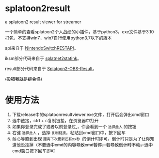 # splatoon2result
a splatoon2 result viewer for streamer

一个简单的查看splatoon2个人战绩的小插件，基于python3，exe文件基于3.10打包，不支持win7，win7自行使用python3.7以下的版本

api来自于 [NintendoSwitchRESTAPI](https://github.com/ZekeSnider/NintendoSwitchRESTAPI)。

iksm部分代码来自于 [splatnet2statink](https://github.com/frozenpandaman/splatnet2statink)。

result部分代码来自于 [Splatoon2-OBS-Result](https://github.com/mizuyoukanao/Splatoon2-OBS-Result)。

~~(没错我就是缝合怪)~~

# 使用方法
1. 下载release中的splatoonresultviewer.exe文件，打开后会弹出cmd窗口
2. 选中链接，ctrl + c复制链接，在浏览器中打开
3. 如果你登录完成了或者以前登录过,，你会看到一个 `选择此人` 的按钮
4. 右键 `选择此人` ，选择 `复制链接`，粘贴到cmd窗口中，按下回车
5. 耐心等直到出现 `距离下次更新还有xx秒 `的倒计时即可。倒计时只是为了让你知道他没挂掉（~~不要选中cmd的内容导致cmd暂停，若导致倒计时不动，选中cmd窗口按下回车即可~~
